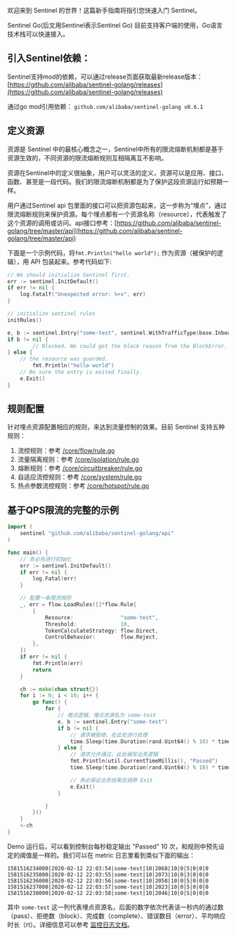 欢迎来到 Sentinel 的世界！这篇新手指南将指引您快速入门 Sentinel。

Sentinel Go(后文用Sentinel表示Sentinel Go) 目前支持客户端的使用，Go语言技术栈可以快速接入。

## 引入Sentinel依赖：
Sentinel支持mod的依赖，可以通过release页面获取最新release版本：[https://github.com/alibaba/sentinel-golang/releases](https://github.com/alibaba/sentinel-golang/releases)

通过go mod引用依赖：
`github.com/alibaba/sentinel-golang v0.6.1`

## 定义资源

资源是 Sentinel 中的最核心概念之一，Sentinel中所有的限流熔断机制都是基于资源生效的，不同资源的限流熔断规则互相隔离互不影响。

资源在Sentinel中的定义很抽象，用户可以灵活的定义，资源可以是应用、接口、函数、甚至是一段代码。我们的限流熔断机制都是为了保护这段资源运行如预期一样。

用户通过Sentinel api 包里面的接口可以把资源包起来，这一步称为“埋点”，通过限流熔断规则来保护资源。每个埋点都有一个资源名称（resource），代表触发了这个资源的调用或访问。api接口参考：[https://github.com/alibaba/sentinel-golang/tree/master/api](https://github.com/alibaba/sentinel-golang/tree/master/api)

下面是一个示例代码，将`fmt.Println("hello world");` 作为资源（被保护的逻辑），用 API 包装起来。参考代码如下:
```go
// We should initialize Sentinel first.
err := sentinel.InitDefault()
if err != nil {
	log.Fatalf("Unexpected error: %+v", err)
}

// initialize sentinel rules
initRules()

e, b := sentinel.Entry("some-test", sentinel.WithTrafficType(base.Inbound))
if b != nil {
        // Blocked. We could get the block reason from the BlockError.
} else {
	// the resource was guarded.
        fmt.Println("hello world")
	// Be sure the entry is exited finally.
	e.Exit()
}
```

## 规则配置

针对埋点资源配置相应的规则，来达到流量控制的效果。目前 Sentinel 支持五种规则：
1. 流控规则：参考 [/core/flow/rule.go](https://github.com/alibaba/sentinel-golang/blob/master/core/flow/rule.go)
2. 流量隔离规则：参考 [/core/isolation/rule.go](https://github.com/alibaba/sentinel-golang/blob/master/core/isolation/rule.go)
3. 熔断规则：参考 [/core/circuitbreaker/rule.go](https://github.com/alibaba/sentinel-golang/blob/master/core/circuitbreaker/rule.go)
4. 自适应流控规则：参考 [/core/system/rule.go](https://github.com/alibaba/sentinel-golang/blob/master/core/system/rule.go)
5. 热点参数流控规则：参考 [/core/hotspot/rule.go](https://github.com/alibaba/sentinel-golang/blob/master/core/hotspot/rule.go)

## 基于QPS限流的完整的示例

```go
import (
	sentinel "github.com/alibaba/sentinel-golang/api"
)

func main() {
	// 务必先进行初始化
	err := sentinel.InitDefault()
	if err != nil {
		log.Fatal(err)
	}

	// 配置一条限流规则
	_, err = flow.LoadRules([]*flow.Rule{
		{
			Resource:               "some-test",
			Threshold:              10,
			TokenCalculateStrategy: flow.Direct,
			ControlBehavior:        flow.Reject,
		},
	})
	if err != nil {
		fmt.Println(err)
		return
	}

	ch := make(chan struct{})
	for i := 0; i < 10; i++ {
		go func() {
			for {
				// 埋点逻辑，埋点资源名为 some-test
				e, b := sentinel.Entry("some-test")
				if b != nil {
					// 请求被拒绝，在此处进行处理
					time.Sleep(time.Duration(rand.Uint64() % 10) * time.Millisecond)
				} else {
					// 请求允许通过，此处编写业务逻辑
					fmt.Println(util.CurrentTimeMillis(), "Passed")
					time.Sleep(time.Duration(rand.Uint64() % 10) * time.Millisecond)

					// 务必保证业务结束后调用 Exit
					e.Exit()
				}

			}
		}()
	}
	<-ch
}
```

Demo 运行后，可以看到控制台每秒稳定输出 "Passed" 10 次，和规则中预先设定的阈值是一样的。我们可以在 metric 日志里看到类似下面的输出：

```
1581516234000|2020-02-12 22:03:54|some-test|10|2068|10|0|5|0|0|0
1581516235000|2020-02-12 22:03:55|some-test|10|2073|10|0|3|0|0|0
1581516236000|2020-02-12 22:03:56|some-test|10|2058|10|0|5|0|0|0
1581516237000|2020-02-12 22:03:57|some-test|10|2023|10|0|5|0|0|0
1581516238000|2020-02-12 22:03:58|some-test|10|2046|10|0|5|0|0|0
```

其中 `some-test` 这一列代表埋点资源名，后面的数字依次代表该一秒内的通过数（pass）、拒绝数（block）、完成数（complete）、错误数目（error）、平均响应时长（rt）。详细信息可以参考 [监控日志文档](https://github.com/alibaba/sentinel-golang/wiki/实时监控#秒级监控日志)。
